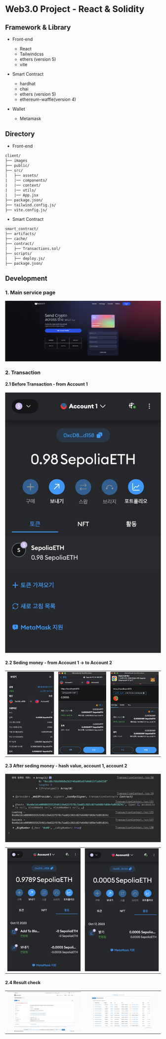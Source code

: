# Web3.0 Project - React & Solidity

## Framework & Library

- Front-end

  - React
  - Tailwindcss
  - ethers (version 5)
  - vite

- Smart Contract

  - hardhat
  - chai
  - ethers (version 5)
  - ethereum-waffle(version 4)

- Wallet

  - Metamask

## Directory

- Front-end

```
client/
├── images
├── public/
├── src/
│   ├── assets/
|   |── components/
|   |── context/
|   |── utils/
|   |── App.jsx
├── package.json/
├── tailwind.config.js/
├── vite.config.js/
```

- Smart Contract

```
smart_contract/
├── artifacts/
├── cache/
├── contract/
│   ├── Transactions.sol/
├── scripts/
│   ├── deploy.js/
├── package.json/
```

## Development

### 1. Main service page

![서비스이미지](/images/mainpage.PNG)

### 2. Transaction

#### 2.1 Before Transaction - from Account 1

![beforeTransaction-account1](/images/1.png)

#### 2.2 Seding money - from Account 1 -> to Account 2

<table>
  <tr>
    <td><img src="/images/2.png" alt="image2"></td>
    <td><img src="/images/3.png" alt="image2"></td>
    <td><img src="/images/4.png" alt="image2"></td>
  </tr>
</table>

#### 2.3 After seding money - hash value, account 1, account 2

![beforeTransaction-account1](/images/5.png)

<table>
  <tr>
    <td><img src="/images/7.png" alt="image2"></td>
    <td><img src="/images/6.png" alt="image2"></td>
  </tr>
</table>

#### 2.4 Result check

<table>
  <tr>
    <td><img src="/images/8.png" alt="image2"></td>
    <td><img src="/images/9.png" alt="image2"></td>
  </tr>
</table>

